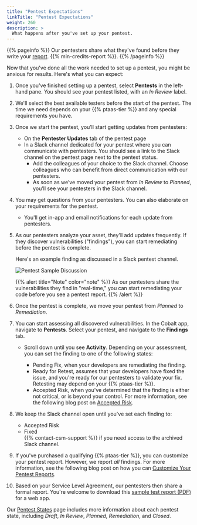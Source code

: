 ```yaml
---
title: "Pentest Expectations"
linkTitle: "Pentest Expectations"
weight: 260
description: >
  What happens after you've set up your pentest.
---
```


{{% pageinfo %}}
Our pentesters share what they've found before they write your [report](/platform-deep-dive/pentests/reports/).
{{% min-credits-report %}}.
{{% /pageinfo %}}

Now that you've done all the work needed to set up a pentest, you might be anxious for
results. Here's what you can expect:

1. Once you've finished setting up a pentest, select **Pentests** in the left-hand
   pane. You should see your pentest listed, with an _In Review_ label.
1. We'll select the best available testers before the start of the pentest. The time we need
   depends on your {{% ptaas-tier %}} and any special requirements you have.
1. Once we start the pentest, you’ll start getting updates from pentesters:
   - On the **Pentester Updates** tab of the pentest page
   - In a Slack channel dedicated for your pentest where you can communicate with pentesters. You should see a link to the Slack channel on the pentest page next to the pentest status.
      - Add the colleagues of your choice to the Slack channel. Choose colleagues who can benefit from direct communication with our pentesters.
      - As soon as we’ve moved your pentest from _In Review_ to _Planned_, you’ll see your pentesters in the Slack channel.
1. You may get questions from your pentesters. You can also elaborate
   on your requirements for the pentest.
   - You'll get in-app and email notifications for each update from pentesters.
1. As our pentesters analyze your asset, they'll add updates frequently. If they discover vulnerabilities ("findings"), you can start
   remediating before the pentest is complete.
   
   Here's an example finding as discussed in a Slack pentest channel.

   ![Pentest Sample Discussion](/gsg/SampleSlackFinding.png "Sample communication from pentester")

   {{% alert title="Note" color="note" %}}
   As our pentesters share the vulnerabilities they find in "real-time," you can
   start remediating your code before you see a pentest report.
   {{% /alert %}}

1. Once the pentest is complete, we move your pentest from _Planned_ to _Remediation_.
1. You can start assessing all discovered vulnerabilities. In the Cobalt app, navigate
   to **Pentests**. Select your pentest, and navigate to the **Findings** tab.
   - Scroll down until you see **Activity**. Depending on your assessment, you can
     set the finding to one of the following states:

     - Pending Fix, when your developers are remediating the finding.
     - Ready for Retest, assumes that your developers have fixed the issue, and you're ready
       for our pentesters to validate your fix. Retesting may depend on
       your {{% ptaas-tier %}}.
     - Accepted Risk, when you've determined that the finding is either not critical,
       or is beyond your control.
       For more information, see the following blog post on [Accepted Risk](https://cobalt.io/blog/explain-accepted-risk-in-a-few-easy-steps).

1. We keep the Slack channel open until you've set each finding to:
   - Accepted Risk
   - Fixed
   <br>{{% contact-csm-support %}} if you need access to the archived Slack channel.

1. If you've purchased a qualifying {{% ptaas-tier %}}, you can customize your pentest report.
   However, we report _all_ findings. For more information, see the following blog post
   on how you can [Customize Your Pentest
   Reports](https://cobalt.io/blog/cobalt-platform-deep-dive-customize-your-pentest-reports-per-your-needs).
1. <a id="report-timing">Based on your Service Level Agreement, our pentesters then share a formal report.
   You're welcome to download this
   [sample test report (PDF)](/gsg/GettingStarted_Sample_WebApp_Report.pdf) for a web app.

   <!-- Timing confirmed with Grahame -->

Our [Pentest States](../../../penteststates/) page includes more information about each pentest
state, including _Draft_, _In Review_, _Planned_, _Remediation_, and _Closed_.
